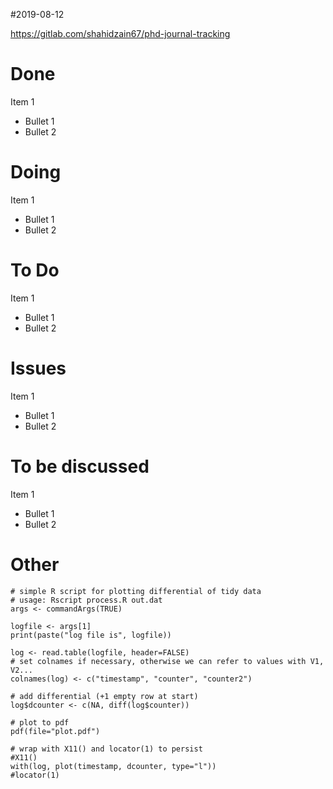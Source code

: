 #2019-08-12

https://gitlab.com/shahidzain67/phd-journal-tracking

# Done
Item 1
- Bullet 1
- Bullet 2

# Doing
Item 1
- Bullet 1
- Bullet 2

# To Do
Item 1
- Bullet 1
- Bullet 2

# Issues
Item 1
- Bullet 1
- Bullet 2

# To be discussed
Item 1
- Bullet 1
- Bullet 2


# Other
    # simple R script for plotting differential of tidy data
    # usage: Rscript process.R out.dat
    args <- commandArgs(TRUE)

    logfile <- args[1]
    print(paste("log file is", logfile))

    log <- read.table(logfile, header=FALSE)
    # set colnames if necessary, otherwise we can refer to values with V1, V2...
    colnames(log) <- c("timestamp", "counter", "counter2")

    # add differential (+1 empty row at start)
    log$dcounter <- c(NA, diff(log$counter))

    # plot to pdf
    pdf(file="plot.pdf")

    # wrap with X11() and locator(1) to persist
    #X11()
    with(log, plot(timestamp, dcounter, type="l"))
    #locator(1)

